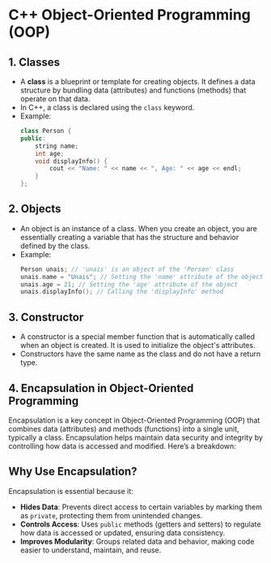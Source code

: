 # C++ Object-Oriented Programming (OOP)

## 1. Classes

- A **class** is a blueprint or template for creating objects. It defines a data structure by bundling data (attributes) and functions (methods) that operate on that data.
- In C++, a class is declared using the `class` keyword.
- Example:
  ```cpp
  class Person {
  public:
      string name;
      int age;
      void displayInfo() {
          cout << "Name: " << name << ", Age: " << age << endl;
      }
  };
  ```

## 2. Objects

- An object is an instance of a class. When you create an object, you are essentially creating a variable that has the structure and behavior defined by the class.
- Example:
  ```cpp
  Person unais; // 'unais' is an object of the 'Person' class
  unais.name = "Unais"; // Setting the 'name' attribute of the object
  unais.age = 21; // Setting the 'age' attribute of the object
  unais.displayInfo(); // Calling the 'displayInfo' method
  ```

## 3. Constructor

- A constructor is a special member function that is automatically called when an object is created. It is used to initialize the object's attributes.
- Constructors have the same name as the class and do not have a return type.

## 4. Encapsulation in Object-Oriented Programming

Encapsulation is a key concept in Object-Oriented Programming (OOP) that combines data (attributes) and methods (functions) into a single unit, typically a class. Encapsulation helps maintain data security and integrity by controlling how data is accessed and modified. Here’s a breakdown:

## Why Use Encapsulation?

Encapsulation is essential because it:

- **Hides Data**: Prevents direct access to certain variables by marking them as `private`, protecting them from unintended changes.
- **Controls Access**: Uses `public` methods (getters and setters) to regulate how data is accessed or updated, ensuring data consistency.
- **Improves Modularity**: Groups related data and behavior, making code easier to understand, maintain, and reuse.
